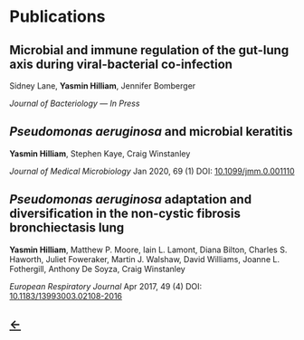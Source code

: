 <h1>Publications</h1>

<h2>Microbial and immune regulation of the gut-lung axis during viral-bacterial co-infection</h2>
Sidney Lane, <b>Yasmin Hilliam</b>, Jennifer Bomberger

_Journal of Bacteriology — In Press_

<h2><i>Pseudomonas aeruginosa</i> and microbial keratitis</h2>
<b>Yasmin Hilliam</b>, Stephen Kaye, Craig Winstanley

_Journal of Medical Microbiology_ Jan 2020, 69 (1) DOI: [<u>10.1099/jmm.0.001110</u>](https://www.microbiologyresearch.org/content/journal/jmm/10.1099/jmm.0.001110#tab2)

<h2><i>Pseudomonas aeruginosa</i> adaptation and diversification in the non-cystic fibrosis bronchiectasis lung</h2>

<b>Yasmin Hilliam</b>, Matthew P. Moore, Iain L. Lamont, Diana Bilton, Charles S. Haworth, Juliet Foweraker, Martin J. Walshaw, David Williams, Joanne L. Fothergill, Anthony De Soyza, Craig Winstanley

_European Respiratory Journal_ Apr 2017, 49 (4) DOI: [<u>10.1183/13993003.02108-2016</u>](https://erj.ersjournals.com/content/49/4/1602108.abstract)

<h2>
  <a href="./">&larr;</a>
</h2>
